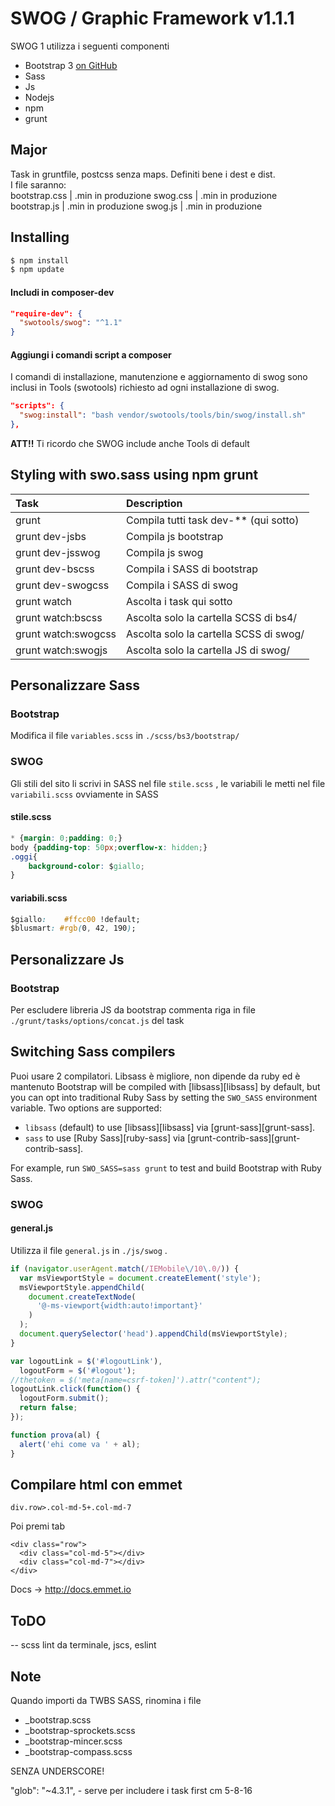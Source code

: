 # SWOG / Graphic Framework v1.1.1
SWOG 1 utilizza i seguenti componenti
* Bootstrap 3 [on GitHub](https://github.com/twbs/bootstrap)
* Sass
* Js
* Nodejs
* npm
* grunt

## Major
Task in gruntfile, postcss senza maps. Definiti bene i dest e dist.<br>
I file saranno:<br>
bootstrap.css | .min in produzione
swog.css | .min in produzione
bootstrap.js | .min in produzione
swog.js | .min in produzione


## Installing

```bash
$ npm install
$ npm update
```

#### Includi in composer-dev
```json
"require-dev": {
  "swotools/swog": "^1.1"
}
```

#### Aggiungi i comandi script a composer
I comandi di installazione, manutenzione e aggiornamento di swog sono inclusi in Tools (swotools) richiesto ad ogni installazione di swog.
```json
"scripts": {
  "swog:install": "bash vendor/swotools/tools/bin/swog/install.sh"
},
```
**ATT!!** Ti ricordo che SWOG include anche Tools di default

## Styling with swo.sass using npm grunt

Task                | Description
:------------------ | :-------------------------------------
grunt               | Compila tutti task dev-** (qui sotto)
grunt dev-jsbs      | Compila js bootstrap
grunt dev-jsswog    | Compila js swog
grunt dev-bscss     | Compila i SASS di bootstrap
grunt dev-swogcss   | Compila i SASS di swog
grunt watch         | Ascolta i task qui sotto
grunt watch:bscss   | Ascolta solo la cartella SCSS di bs4/
grunt watch:swogcss | Ascolta solo la cartella SCSS di swog/
grunt watch:swogjs  | Ascolta solo la cartella JS di swog/

## Personalizzare Sass

### Bootstrap

Modifica il file `variables.scss` in `./scss/bs3/bootstrap/`

### SWOG


Gli stili del sito li scrivi in SASS nel file `stile.scss` , le variabili le metti nel file `variabili.scss` ovviamente in SASS

#### stile.scss

```css
* {margin: 0;padding: 0;}
body {padding-top: 50px;overflow-x: hidden;}
.oggi{
    background-color: $giallo;
}
```

#### variabili.scss

```css
$giallo:    #ffcc00 !default;
$blusmart: #rgb(0, 42, 190);
```

## Personalizzare Js

### Bootstrap

Per escludere libreria JS da bootstrap commenta riga in file `./grunt/tasks/options/concat.js` del task

## Switching Sass compilers

Puoi usare 2 compilatori. Libsass è migliore, non dipende da ruby ed è mantenuto
Bootstrap will be compiled with [libsass][libsass] by default, but you can opt into traditional Ruby Sass by setting the `SWO_SASS` environment variable. Two options are supported:

* `libsass` (default) to use [libsass][libsass] via [grunt-sass][grunt-sass].
* `sass` to use [Ruby Sass][ruby-sass] via [grunt-contrib-sass][grunt-contrib-sass].

For example, run `SWO_SASS=sass grunt` to test and build Bootstrap with Ruby Sass.

### SWOG

#### general.js

Utilizza il file `general.js` in `./js/swog` .

```javascript
if (navigator.userAgent.match(/IEMobile\/10\.0/)) {
  var msViewportStyle = document.createElement('style');
  msViewportStyle.appendChild(
    document.createTextNode(
      '@-ms-viewport{width:auto!important}'
    )
  );
  document.querySelector('head').appendChild(msViewportStyle);
}

var logoutLink = $('#logoutLink'),
  logoutForm = $('#logout');
//thetoken = $('meta[name=csrf-token]').attr("content");
logoutLink.click(function() {
  logoutForm.submit();
  return false;
});

function prova(al) {
  alert('ehi come va ' + al);
}
```

## Compilare html con emmet

```code
div.row>.col-md-5+.col-md-7
```
Poi premi tab
```code
<div class="row">
  <div class="col-md-5"></div>
  <div class="col-md-7"></div>
</div>
```

Docs -> <http://docs.emmet.io>

## ToDO

-- scss lint da terminale, jscs, eslint

## Note

Quando importi da TWBS SASS, rinomina i file
* _bootstrap.scss
* _bootstrap-sprockets.scss
* _bootstrap-mincer.scss
* _bootstrap-compass.scss

SENZA UNDERSCORE!

"glob": "~4.3.1", - serve per includere i task first cm 5-8-16
